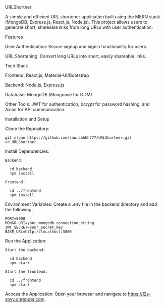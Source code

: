 URLShortner

A simple and efficient URL shortener application built using the MERN stack (MongoDB, Express.js, React.js, Node.js). This project allows users to generate short, shareable links from long URLs with user authentication.

Features

  User Authentication: Secure signup and signin functionality for users.

  URL Shortening: Convert long URLs into short, easily shareable links.

Tech Stack

  Frontend: React.js, Material-UI/Bootstrap

  Backend: Node.js, Express.js

  Database: MongoDB (Mongoose for ODM)

  Other Tools: JWT for authentication, bcrypt for password hashing, and Axios for API communication.

Installation and Setup

  Clone the Repository:
  
    git clone https://github.com/saurabhhh777/URLShortner.git
    cd URLShortner

  Install Dependencies:
  
    Backend:
    
      cd backend
      npm install
  
    Frontend:
    
      cd ../frontend
      npm install

  Environment Variables:
  Create a .env file in the backend directory and add the following:
  
    PORT=5000
    MONGO_URI=your_mongodb_connection_string
    JWT_SECRET=your_secret_key
    BASE_URL=http://localhost:5000

  Run the Application:
  
    Start the backend:
    
      cd backend
      npm start
    
    Start the frontend:
    
      cd ../frontend
      npm start

  Access the Application:
    Open your browser and navigate to https://l2s-xovy.onrender.com.
